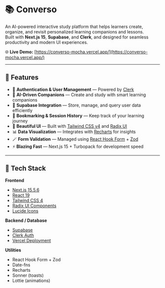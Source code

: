 # 📚 Converso

An AI-powered interactive study platform that helps learners create, organize, and revisit personalized learning companions and lessons.  
Built with **Next.js 15**, **Supabase**, and **Clerk**, and designed for seamless productivity and modern UI experiences.

🌐 **Live Demo:** [https://converso-mocha.vercel.app/](https://converso-mocha.vercel.app/)

---

## 🚀 Features

- 🔐 **Authentication & User Management** — Powered by [Clerk](https://clerk.dev)
- 🧠 **AI-Driven Companions** — Create and study with smart learning companions
- 💾 **Supabase Integration** — Store, manage, and query user data efficiently
- 📘 **Bookmarking & Session History** — Keep track of your learning journey
- 🎨 **Beautiful UI** — Built with [Tailwind CSS v4](https://tailwindcss.com/) and [Radix UI](https://www.radix-ui.com/)
- 📊 **Data Visualization** — Integrates with [Recharts](https://recharts.org/) for insights
- 🪄 **Form Validation** — Managed using [React Hook Form](https://react-hook-form.com/) + [Zod](https://zod.dev/)
- ⚡ **Blazing Fast** — Next.js 15 + Turbopack for development speed

---

## 🧰 Tech Stack

**Frontend**

- [Next.js 15.5.6](https://nextjs.org/)
- [React 19](https://react.dev/)
- [Tailwind CSS 4](https://tailwindcss.com/)
- [Radix UI Components](https://www.radix-ui.com/)
- [Lucide Icons](https://lucide.dev/)

**Backend / Database**

- [Supabase](https://supabase.com/)
- [Clerk Auth](https://clerk.dev/)
- [Vercel Deployment](https://vercel.com/)

**Utilities**

- React Hook Form + Zod
- Date-fns
- Recharts
- Sonner (toasts)
- Lottie (animations)
